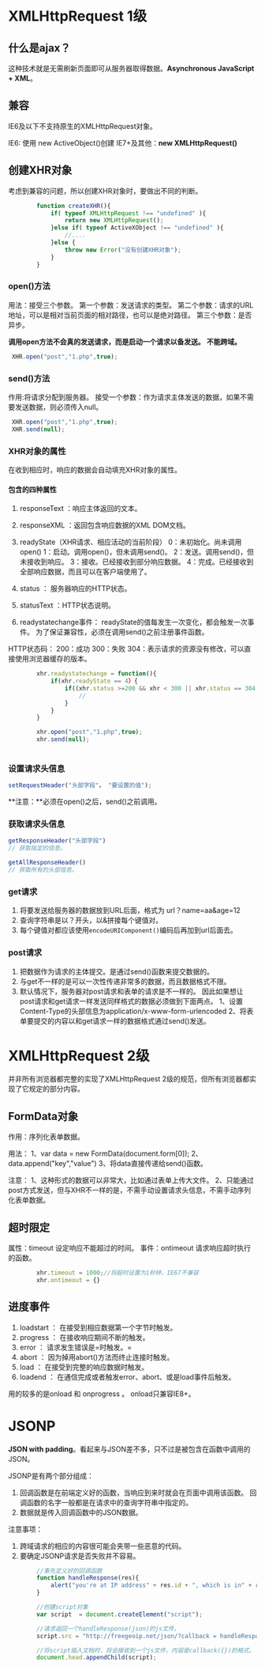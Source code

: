 # XMLHttpRequest 1级



## 什么是ajax？

这种技术就是无需刷新页面即可从服务器取得数据。**Asynchronous JavaScript + XML**。

## 兼容

IE6及以下不支持原生的XMLHttpRequest对象。 

IE6: 使用 new ActiveObject()创建
IE7+及其他：**new XMLHttpRequest()**



## 创建XHR对象

考虑到兼容的问题，所以创建XHR对象时，要做出不同的判断。

```js
        function createXHR(){
            if( typeof XMLHttpRequest !== "undefined" ){
                return new XMLHttpRequest();
            }else if( typeof ActiveXObject !== "undefined" ){
                //....
            }else {
                throw new Error("没有创建XHR对象");
            }
        }
```

### open()方法

用法：接受三个参数。
第一个参数：发送请求的类型。
第二个参数：请求的URL地址，可以是相对当前页面的相对路径，也可以是绝对路径。
第三个参数：是否异步。

**调用open方法不会真的发送请求，而是启动一个请求以备发送。**
**不能跨域。**

```js
 XHR.open("post","1.php",true);
```

### send()方法

作用:将请求分配到服务器。
接受一个参数：作为请求主体发送的数据，如果不需要发送数据，则必须传入null。

```js
 XHR.open("post","1.php",true);
 XHR.send(null);
```



### XHR对象的属性

在收到相应时，响应的数据会自动填充XHR对象的属性。

#### 包含的四种属性

1. responseText ：响应主体返回的文本。

2. responseXML ：返回包含响应数据的XML DOM文档。

3. readyState（XHR请求、相应活动的当前阶段）
   0：未初始化。尚未调用open()
   1：启动。调用open()，但未调用send()。
   2：发送。调用send()，但未接收到响应。
   3：接收。已经接收到部分响应数据。
   4：完成。已经接收到全部响应数据，而且可以在客户端使用了。

4. status ： 服务器响应的HTTP状态。

5. statusText ：HTTP状态说明。

6. readystatechange事件：
   readyState的值每发生一次变化，都会触发一次事件。
   为了保证兼容性，必须在调用send()之前注册事件函数。

   

HTTP状态码：
200：成功
300：失败
304：表示请求的资源没有修改，可以直接使用浏览器缓存的版本。

```js
        xhr.readystatechange = function(){
            if(xhr.readyState == 4）{
                if((xhr.status >=200 && xhr < 300 || xhr.status == 304 )){
                    //
                }
            }
        }

        xhr.open("post","1.php",true);
        xhr.send(null);
    
```

### 设置请求头信息

```js
setRequestHeader("头部字段"， "要设置的值");
```

**注意：**必须在open()之后，send()之前调用。



### 获取请求头信息

```js
getResponseHeader("头部字段")
// 获取指定的信息。

getAllResponseHeader()
// 获取所有的头部信息。
```



### get请求

1. 将要发送给服务器的数据放到URL后面，格式为 url？name=aa&age=12
2. 查询字符串是以？开头，以&拼接每个键值对。
3. 每个键值对都应该使用`encodeURIComponent()`编码后再加到url后面去。

   

### post请求

1. 把数据作为请求的主体提交。是通过send()函数来提交数据的。
2. 与get不一样的是可以一次性传递非常多的数据，而且数据格式不限。
3. 默认情况下，服务器对post请求和表单的请求是不一样的。
   因此如果想让post请求和get请求一样发送同样格式的数据必须做到下面两点。
   1、设置Content-Type的头部信息为application/x-www-form-urlencoded
   2、将表单要提交的内容以和get请求一样的数据格式通过send()发送。



# XMLHttpRequest 2级

并非所有浏览器都完整的实现了XMLHttpRequest 2级的规范，但所有浏览器都实现了它规定的部分内容。

## FormData对象

作用：序列化表单数据。

用法：
1、var data = new FormData(document.form[0]);
2、data.append("key","value")
3、将data直接传递给send()函数。

注意：
1、这种形式的数据可以非常大，比如通过表单上传大文件。
2、只能通过post方式发送，但与XHR不一样的是，不需手动设置请求头信息，不需手动序列化表单数据。



## 超时限定

属性：timeout
设定响应不能超过的时间。
事件：ontimeout
请求响应超时执行的函数。

```js
        xhr.timeout = 1000;//将超时设置为1秒钟，IE67不兼容
        xhr.ontimeout = {}
```



## 进度事件

1. loadstart ：
   在接受到相应数据第一个字节时触发。
2. progress ：
   在接收响应期间不断的触发。
3. error ：
   请求发生错误是=时触发。=
4. abort ：
   因为掉用abort()方法而终止连接时触发。
5. load ：
   在接受到完整的响应数据时触发。
6. loadend ：
   在通信完成或者触发error、abort、或是load事件后触发。

用的较多的是onload 和 onprogress 。 onload只兼容IE8+。





# JSONP

**JSON with padding**。看起来与JSON差不多，只不过是被包含在函数中调用的JSON。

JSONP是有两个部分组成： 

1. 回调函数是在前端定义好的函数，当响应到来时就会在页面中调用该函数。 回调函数的名字一般都是在请求中的查询字符串中指定的。 
2. 数据就是传入回调函数中的JSON数据。

注意事项： 

1. 跨域请求的相应的内容很可能会夹带一些恶意的代码。 
2. 要确定JSONP请求是否失败并不容易。

```js
        //事先定义好的回调函数
        function handleResponse(res){
            alert("you're at IP address" + res.id + ", which is in" + res.city);
        }

        //创建script对象
        var script  = document.createElement("script");

        //请求返回一个handleResponse(json)的js文件，
        script.src = "http://freegeoip.net/json/?callback = handleResponse";

        //将script插入文档时，将会接收到一个js文件，内容是callback({})的格式。
        document.head.appendChild(script);
    
```

